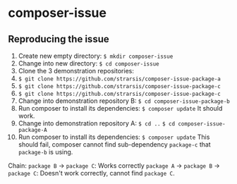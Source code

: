 # composer-issue

## Reproducing the issue

1. Create new empty directory:
`$ mkdir composer-issue`
2. Change into new directory:
`$ cd composer-issue`
3. Clone the 3 demonstration repositories:
  1. `$ git clone https://github.com/strarsis/composer-issue-package-a`
  2. `$ git clone https://github.com/strarsis/composer-issue-package-c`
  3. `$ git clone https://github.com/strarsis/composer-issue-package-c`
4. Change into demonstration repository B:
`$ cd composer-issue-package-b`
5. Run composer to install its dependencies:
`$ composer update`
It should work.
6. Change into demonstration repository A:
`$ cd ..`
`$ cd composer-issue-package-A`
7. Run composer to install its dependencies:
`$ composer update`
This should fail, composer cannot find sub-dependency `package-c` that `package-b` is using.

Chain:
`package B` -> `package C`: Works correctly
`package A` -> `package B` -> `package C`: Doesn't work correctly, cannot find `package C`.
